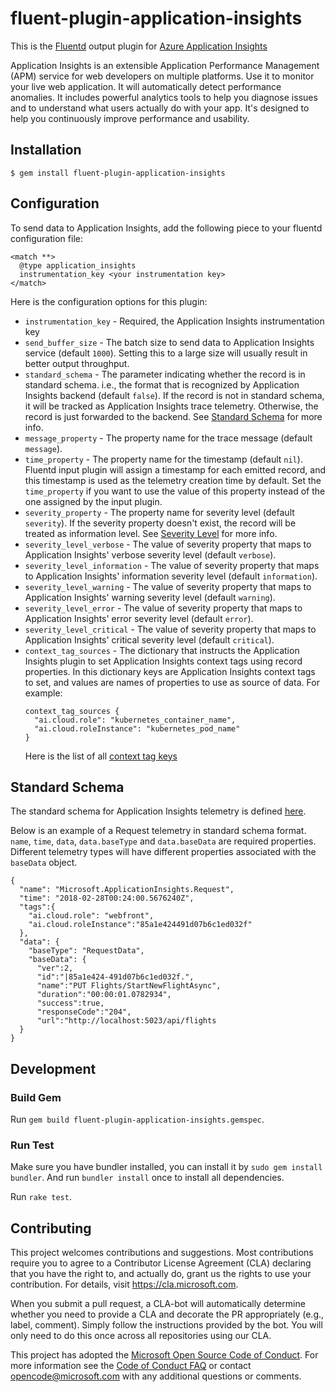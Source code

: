 # fluent-plugin-application-insights
This is the [Fluentd](https://fluentd.org/) output plugin for [Azure Application Insights](https://docs.microsoft.com/azure/application-insights/)

Application Insights is an extensible Application Performance Management (APM) service for web developers on multiple platforms.
Use it to monitor your live web application. It will automatically detect performance anomalies. It includes powerful analytics
tools to help you diagnose issues and to understand what users actually do with your app.
It's designed to help you continuously improve performance and usability.

## Installation

```
$ gem install fluent-plugin-application-insights
```

## Configuration

To send data to Application Insights, add the following piece to your fluentd configuration file:

```
<match **>
  @type application_insights
  instrumentation_key <your instrumentation key>
</match>
```

Here is the configuration options for this plugin:

* `instrumentation_key` - Required, the Application Insights instrumentation key
* `send_buffer_size` - The batch size to send data to Application Insights service (default `1000`). Setting this to a large size will usually result in better output throughput.
* `standard_schema` - The parameter indicating whether the record is in standard schema. i.e., the format that is recognized by Application Insights backend (default `false`).
If the record is not in standard schema, it will be tracked as Application Insights trace telemetry. Otherwise, the record is just forwarded to the backend. See [Standard Schema](#standard-schema) for more info.
* `message_property` - The property name for the trace message (default `message`).
* `time_property` - The property name for the timestamp (default `nil`). Fluentd input plugin will assign a timestamp for each emitted record, and this timestamp is used as the telemetry creation time by default. Set the `time_property` if you want to use the value of this property instead of the one assigned by the input plugin.
* `severity_property` - The property name for severity level (default `severity`). If the severity property doesn't exist, the record will be treated as information level. See [Severity Level](https://docs.microsoft.com/azure/application-insights/application-insights-data-model-trace-telemetry#severity-level) for more info.
* `severity_level_verbose` - The value of severity property that maps to Application Insights' verbose severity level (default `verbose`).
* `severity_level_information` - The value of severity property that maps to Application Insights' information severity level (default `information`).
* `severity_level_warning` - The value of severity property that maps to Application Insights' warning severity level (default `warning`).
* `severity_level_error` - The value of severity property that maps to Application Insights' error severity level (default `error`).
* `severity_level_critical` - The value of severity property that maps to Application Insights' critical severity level (default `critical`).
* `context_tag_sources` - The dictionary that instructs the Application Insights plugin to set Application Insights context tags using record properties. In this dictionary keys are Application Insights context tags to set, and values are names of properties to use as source of data. For example:
    ```
    context_tag_sources {
      "ai.cloud.role": "kubernetes_container_name",
      "ai.cloud.roleInstance": "kubernetes_pod_name"
    }
    ```
    Here is the list of all [context tag keys](https://github.com/Microsoft/ApplicationInsights-dotnet/blob/develop/Schema/PublicSchema/ContextTagKeys.bond)

## Standard Schema

The standard schema for Application Insights telemetry is defined [here](https://github.com/Microsoft/ApplicationInsights-Home/tree/master/EndpointSpecs/Schemas/Bond).

Below is an example of a Request telemetry in standard schema format. `name`, `time`, `data`, `data.baseType` and `data.baseData` are required properties. Different telemetry types will have different properties associated with the `baseData` object.

```
{
  "name": "Microsoft.ApplicationInsights.Request",
  "time": "2018-02-28T00:24:00.5676240Z",
  "tags":{
    "ai.cloud.role": "webfront",
    "ai.cloud.roleInstance":"85a1e424491d07b6c1ed032f"
  },
  "data": {
    "baseType": "RequestData",
    "baseData": {
      "ver":2,
      "id":"|85a1e424-491d07b6c1ed032f.",
      "name":"PUT Flights/StartNewFlightAsync",
      "duration":"00:00:01.0782934",
      "success":true,
      "responseCode":"204",
      "url":"http://localhost:5023/api/flights
  }
}
```

## Development
### Build Gem
Run ```gem build fluent-plugin-application-insights.gemspec```.

### Run Test
Make sure you have bundler installed, you can install it by ```sudo gem install bundler```. And run ```bundler install``` once to install all dependencies.

Run ```rake test```.

## Contributing

This project welcomes contributions and suggestions. Most contributions require you to
agree to a Contributor License Agreement (CLA) declaring that you have the right to,
and actually do, grant us the rights to use your contribution. For details, visit
https://cla.microsoft.com.

When you submit a pull request, a CLA-bot will automatically determine whether you need
to provide a CLA and decorate the PR appropriately (e.g., label, comment). Simply follow the
instructions provided by the bot. You will only need to do this once across all repositories using our CLA.

This project has adopted the [Microsoft Open Source Code of Conduct](https://opensource.microsoft.com/codeofconduct/).
For more information see the [Code of Conduct FAQ](https://opensource.microsoft.com/codeofconduct/faq/)
or contact [opencode@microsoft.com](mailto:opencode@microsoft.com) with any additional questions or comments.